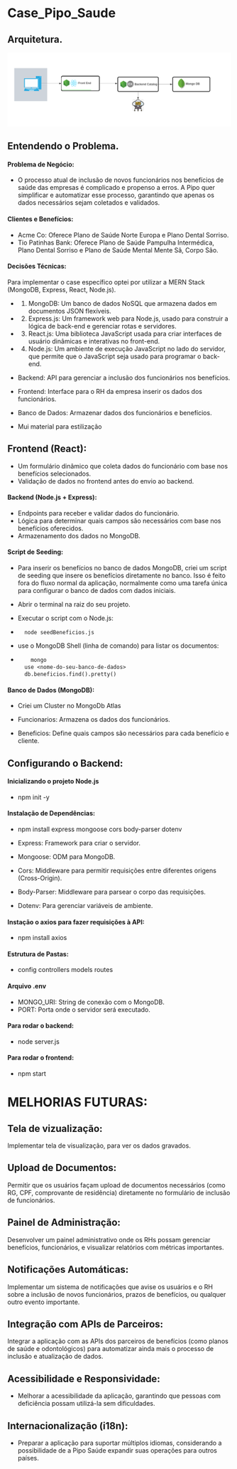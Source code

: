 # Case_Pipo_Saude

## Arquitetura.

![Captura de Tela 1](arquitetura/arquitetura.png)


## Entendendo o Problema.

#### Problema de Negócio:
- O processo atual de inclusão de novos funcionários nos benefícios de saúde das empresas é complicado e propenso a erros. A Pipo quer simplificar e automatizar esse processo, garantindo que apenas os dados necessários sejam coletados e validados.

#### Clientes e Benefícios:
- Acme Co: Oferece Plano de Saúde Norte Europa e Plano Dental Sorriso.
- Tio Patinhas Bank: Oferece Plano de Saúde Pampulha Intermédica, Plano Dental Sorriso e Plano de Saúde Mental Mente Sã, Corpo São.

#### Decisões Técnicas:

Para implementar o case específico optei por utilizar a  MERN Stack (MongoDB, Express, React, Node.js).

- 1. MongoDB: Um banco de dados NoSQL que armazena dados em documentos JSON flexíveis.
- 2. Express.js: Um framework web para Node.js, usado para construir a lógica de back-end e gerenciar rotas e servidores.
- 3. React.js: Uma biblioteca JavaScript usada para criar interfaces de usuário dinâmicas e interativas no front-end.
- 4. Node.js: Um ambiente de execução JavaScript no lado do servidor, que permite que o JavaScript seja usado para programar o back-end.

- Backend: API para gerenciar a inclusão dos funcionários nos benefícios.
- Frontend: Interface para o RH da empresa inserir os dados dos funcionários.
- Banco de Dados: Armazenar dados dos funcionários e benefícios.
- Mui material para estilização

## Frontend (React):

- Um formulário dinâmico que coleta dados do funcionário com base nos benefícios selecionados.
- Validação de dados no frontend antes do envio ao backend.

#### Backend (Node.js + Express):

- Endpoints para receber e validar dados do funcionário.
- Lógica para determinar quais campos são necessários com base nos benefícios oferecidos.
- Armazenamento dos dados no MongoDB.

#### Script de Seeding: 

- Para inserir os benefícios no banco de dados MongoDB, criei um script de seeding que insere os benefícios diretamente no banco. Isso é feito fora do fluxo normal da aplicação, normalmente como uma tarefa única para configurar o banco de dados com dados iniciais.

- Abrir o terminal na raiz do seu projeto.
- Executar o script com o Node.js:
-       node seedBeneficios.js
-  use o MongoDB Shell (linha de comando) para listar os documentos:
-         mongo
        use <nome-do-seu-banco-de-dados>
        db.beneficios.find().pretty()



#### Banco de Dados (MongoDB):

- Criei um Cluster no MongoDb Atlas

- Funcionarios: Armazena os dados dos funcionários.
- Beneficios: Define quais campos são necessários para cada benefício e cliente.


## Configurando o Backend:

#### Inicializando o projeto Node.js
-  npm init -y

#### Instalação de Dependências:

-  npm install express mongoose cors body-parser dotenv

- Express: Framework para criar o servidor.
- Mongoose: ODM para MongoDB.
- Cors: Middleware para permitir requisições entre diferentes origens (Cross-Origin).
- Body-Parser: Middleware para parsear o corpo das requisições.
- Dotenv: Para gerenciar variáveis de ambiente.

#### Instação o axios para fazer requisições à API:

- npm install axios

#### Estrutura de Pastas:
-   config controllers models routes

#### Arquivo .env

- MONGO_URI: String de conexão com o MongoDB.
- PORT: Porta onde o servidor será executado.

#### Para rodar o backend:

-  node server.js

#### Para rodar o frontend:

- npm start


# MELHORIAS FUTURAS:

## Tela de vizualização:

Implementar tela de visualização, para ver os dados gravados.

## Upload de Documentos:

Permitir que os usuários façam upload de documentos necessários (como RG, CPF, comprovante de residência) diretamente no formulário de inclusão de funcionários.

## Painel de Administração:

Desenvolver um painel administrativo onde os RHs possam gerenciar benefícios, funcionários, e visualizar relatórios com métricas importantes.

## Notificações Automáticas:

Implementar um sistema de notificações que avise os usuários e o RH sobre a inclusão de novos funcionários, prazos de benefícios, ou qualquer outro evento importante.

## Integração com APIs de Parceiros:

Integrar a aplicação com as APIs dos parceiros de benefícios (como planos de saúde e odontológicos) para automatizar ainda mais o processo de inclusão e atualização de dados.

## Acessibilidade e Responsividade:

- Melhorar a acessibilidade da aplicação, garantindo que pessoas com deficiência possam utilizá-la sem dificuldades.

## Internacionalização (i18n):

- Preparar a aplicação para suportar múltiplos idiomas, considerando a possibilidade de a Pipo Saúde expandir suas operações para outros países.